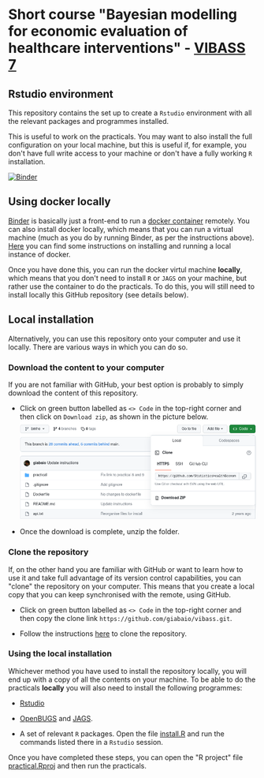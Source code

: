 # Short course "Bayesian modelling for economic evaluation of healthcare interventions" - [VIBASS 7](http://vabar.es/events/vibass7/)
## Rstudio environment

This repository contains the set up to create a `Rstudio` environment with all the relevant packages and programmes installed.

This is useful to work on the practicals. You may want to also install the full configuration on your local machine, but this is useful if, for example, you don't have full write access to your machine or don't have a fully working `R` installation.

[![Binder](https://mybinder.org/badge_logo.svg)](https://mybinder.org/v2/gh/giabaio/vibass/HEAD)

## Using docker locally

[Binder](https://mybinder.org/) is basically just a front-end to run a [docker container](https://www.docker.com/resources/what-container/) remotely. You can also install docker locally, which means that you can run a virtual machine (much as you do by running Binder, as per the instructions above). [Here](https://docs.docker.com/desktop/) you can find some instructions on installing and running a local instance of docker. 

Once you have done this, you can run the docker virtul machine **locally**, which means that you don't need to install `R` or `JAGS` on your machine, but rather use the container to do the practicals. To do this, you will still need to install locally this GitHub repository (see details below).

## Local installation

Alternatively, you can use this repository onto your computer and use it locally. There are various ways in which you can do so.

### Download the content to your computer

If you are not familiar with GitHub, your best option is probably to simply download the content of this repository. 

- Click on green button labelled as `<> Code` in the top-right corner and then click on `Download zip`, as shown in the picture below.
![](clone-download.png)

- Once the download is complete, unzip the folder.

### Clone the repository

If, on the other hand you are familiar with GitHub or want to learn how to use it and take full advantage of its version control capabilities, you can "clone" the repository on your computer. This means that you create a local copy that you can keep synchronised with the remote, using GitHub.

- Click on green button labelled as `<> Code` in the top-right corner and then copy the clone link `https://github.com/giabaio/vibass.git`.

- Follow the instructions [here](https://docs.github.com/en/repositories/creating-and-managing-repositories/cloning-a-repository) to clone the repository.

### Using the local installation

Whichever method you have used to install the repository locally, you will end up with a copy of all the contents on your machine. To be able to do the practicals **locally** you will also need to install the following programmes:

- [Rstudio](https://posit.co/download/rstudio-desktop/)

- [OpenBUGS](https://www.mrc-bsu.cam.ac.uk/software/bugs/openbugs/) and [JAGS](https://sourceforge.net/projects/mcmc-jags/files/JAGS/4.x/). 

- A set of relevant `R` packages. Open the file [install.R](install.R) and run the commands listed there in a `Rstudio` session. 

Once you have completed these steps, you can open the "R project" file [practical.Rproj](practical/practical.Rproj) and then run the practicals.
